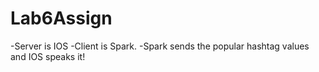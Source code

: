 # Lab6Assign

-Server is IOS
-Client is Spark.
-Spark sends the popular hashtag values and IOS speaks it!
